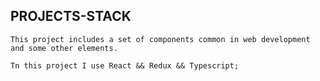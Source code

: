 ## PROJECTS-STACK

    This project includes a set of components common in web development and some other elements.
    
    Тn this project I use React && Redux && Typescript;